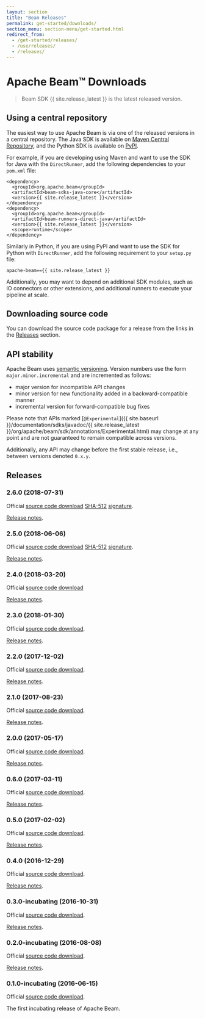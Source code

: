 ```yaml
---
layout: section
title: "Beam Releases"
permalink: get-started/downloads/
section_menu: section-menu/get-started.html
redirect_from:
  - /get-started/releases/
  - /use/releases/
  - /releases/
---
```

<!--
Licensed under the Apache License, Version 2.0 (the "License");
you may not use this file except in compliance with the License.
You may obtain a copy of the License at

http://www.apache.org/licenses/LICENSE-2.0

Unless required by applicable law or agreed to in writing, software
distributed under the License is distributed on an "AS IS" BASIS,
WITHOUT WARRANTIES OR CONDITIONS OF ANY KIND, either express or implied.
See the License for the specific language governing permissions and
limitations under the License.
-->

# Apache Beam&#8482; Downloads

> Beam SDK {{ site.release_latest }} is the latest released version.

## Using a central repository

The easiest way to use Apache Beam is via one of the released versions in a
central repository. The Java SDK is available on [Maven Central Repository](https://search.maven.org/#search%7Cga%7C1%7Cg%3A%22org.apache.beam%22),
and the Python SDK is available on [PyPI](https://pypi.python.org/pypi/apache-beam).

For example, if you are developing using Maven and want to use the SDK for Java
with the `DirectRunner`, add the following dependencies to your `pom.xml` file:

    <dependency>
      <groupId>org.apache.beam</groupId>
      <artifactId>beam-sdks-java-core</artifactId>
      <version>{{ site.release_latest }}</version>
    </dependency>
    <dependency>
      <groupId>org.apache.beam</groupId>
      <artifactId>beam-runners-direct-java</artifactId>
      <version>{{ site.release_latest }}</version>
      <scope>runtime</scope>
    </dependency>

Similarly in Python, if you are using PyPI and want to use the SDK for Python
with `DirectRunner`, add the following requirement to your `setup.py` file:

    apache-beam=={{ site.release_latest }}

Additionally, you may want to depend on additional SDK modules, such as IO
connectors or other extensions, and additional runners to execute your pipeline
at scale.

## Downloading source code

You can download the source code package for a release from the links in the
[Releases](#releases) section.


## API stability

Apache Beam uses [semantic versioning](http://semver.org/). Version numbers use
the form `major.minor.incremental` and are incremented as follows:

* major version for incompatible API changes
* minor version for new functionality added in a backward-compatible manner
* incremental version for forward-compatible bug fixes

Please note that APIs marked [`@Experimental`]({{ site.baseurl }}/documentation/sdks/javadoc/{{ site.release_latest }}/org/apache/beam/sdk/annotations/Experimental.html)
may change at any point and are not guaranteed to remain compatible across versions.

Additionally, any API may change before the first stable release, i.e., between
versions denoted `0.x.y`.

## Releases

### 2.6.0 (2018-07-31)
Official [source code download](https://dist.apache.org/repos/dist/release/beam/2.6.0/apache-beam-2.6.0-source-release.zip)
[SHA-512](https://dist.apache.org/repos/dist/release/beam/2.6.0/apache-beam-2.6.0-source-release.zip.sha512)
[signature](https://dist.apache.org/repos/dist/release/beam/2.6.0/apache-beam-2.6.0-source-release.zip.asc).

[Release notes](https://issues.apache.org/jira/secure/ReleaseNote.jspa?projectId=12319527&version=12343392).

### 2.5.0 (2018-06-06)
Official [source code download](https://dist.apache.org/repos/dist/release/beam/2.5.0/apache-beam-2.5.0-source-release.zip)
[SHA-512](https://dist.apache.org/repos/dist/release/beam/2.5.0/apache-beam-2.5.0-source-release.zip.sha512)
[signature](https://dist.apache.org/repos/dist/release/beam/2.5.0/apache-beam-2.5.0-source-release.zip.asc).

[Release notes](https://issues.apache.org/jira/secure/ReleaseNote.jspa?projectId=12319527&version=12342847).

### 2.4.0 (2018-03-20)
Official [source code download](https://archive.apache.org/dist/beam/2.4.0/apache-beam-2.4.0-source-release.zip)

[Release notes](https://issues.apache.org/jira/secure/ReleaseNote.jspa?projectId=12319527&version=12342682).

### 2.3.0 (2018-01-30)
Official [source code download](https://archive.apache.org/dist/beam/2.3.0/apache-beam-2.3.0-source-release.zip).

[Release notes](https://issues.apache.org/jira/secure/ReleaseNote.jspa?projectId=12319527&version=12341608).

### 2.2.0 (2017-12-02)
Official [source code download](https://archive.apache.org/dist/beam/2.2.0/apache-beam-2.2.0-source-release.zip).

[Release notes](https://issues.apache.org/jira/secure/ReleaseNote.jspa?projectId=12319527&version=12341044).

### 2.1.0 (2017-08-23)
Official [source code download](https://archive.apache.org/dist/beam/2.1.0/apache-beam-2.1.0-source-release.zip).

[Release notes](https://issues.apache.org/jira/secure/ReleaseNote.jspa?projectId=12319527&version=12340528).

### 2.0.0 (2017-05-17)
Official [source code download](https://archive.apache.org/dist/beam/2.0.0/apache-beam-2.0.0-source-release.zip).

[Release notes](https://issues.apache.org/jira/secure/ReleaseNote.jspa?projectId=12319527&version=12339746).

### 0.6.0 (2017-03-11)
Official [source code download](https://archive.apache.org/dist/beam/0.6.0/apache-beam-0.6.0-source-release.zip).

[Release notes](https://issues.apache.org/jira/secure/ReleaseNote.jspa?projectId=12319527&version=12339256).

### 0.5.0 (2017-02-02)
Official [source code download](https://archive.apache.org/dist/beam/0.5.0/apache-beam-0.5.0-source-release.zip).

[Release notes](https://issues.apache.org/jira/secure/ReleaseNote.jspa?projectId=12319527&version=12338859).

### 0.4.0 (2016-12-29)
Official [source code download](https://archive.apache.org/dist/beam/0.4.0/apache-beam-0.4.0-source-release.zip).

[Release notes](https://issues.apache.org/jira/secure/ReleaseNote.jspa?projectId=12319527&version=12338590).

### 0.3.0-incubating (2016-10-31)
Official [source code download](https://archive.apache.org/dist/beam/0.3.0-incubating/apache-beam-0.3.0-incubating-source-release.zip).

[Release notes](https://issues.apache.org/jira/secure/ReleaseNote.jspa?projectId=12319527&version=12338051).

### 0.2.0-incubating (2016-08-08)
Official [source code download](https://archive.apache.org/dist/beam/0.2.0-incubating/apache-beam-0.2.0-incubating-source-release.zip).

[Release notes](https://issues.apache.org/jira/secure/ReleaseNote.jspa?projectId=12319527&version=12335766).

### 0.1.0-incubating (2016-06-15)
Official [source code download](https://archive.apache.org/dist/beam/0.1.0-incubating/apache-beam-0.1.0-incubating-source-release.zip).

The first incubating release of Apache Beam.
